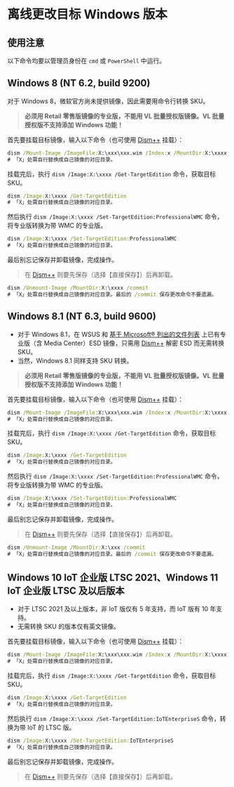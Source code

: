 # 离线更改目标 Windows 版本

## 使用注意
以下命令均要以管理员身份在 `cmd` 或 `PowerShell` 中运行。

## Windows 8 (NT 6.2, build 9200)

对于 Windows 8，微软官方尚未提供镜像，因此需要用命令行转换 SKU。
> **必须用 Retail 零售版镜像的专业版，不能用 VL 批量授权版镜像。VL 批量授权版不支持添加 Windows 功能！**

首先要挂载目标镜像，输入以下命令（也可使用 [Dism++](https://github.com/Chuyu-Team/Dism-Multi-Language) 挂载）：

``` cmd
dism /Mount-Image /ImageFile:X:\xxx\xxx.wim /Index:x /MountDir:X:\xxxx
# 「X」处需自行替换成自己镜像的对应目录。
```

挂载完后，执行 `dism /Image:X:\xxxx /Get-TargetEdition` 命令，获取目标 SKU。

``` cmd
dism /Image:X:\xxxx /Get-TargetEdition
# 「X」处需自行替换成自己镜像的对应目录。
```

然后执行 `dism /Image:X:\xxxx /Set-TargetEdition:ProfessionalWMC` 命令，将专业版转换为带 WMC 的专业版。

``` cmd
dism /Image:X:\xxxx /Set-TargetEdition:ProfessionalWMC
# 「X」处需自行替换成自己镜像的对应目录。
```

最后别忘记保存并卸载镜像，完成操作。
> 在 [Dism++](https://github.com/Chuyu-Team/Dism-Multi-Language) 则要先保存（选择【直接保存】）后再卸载。

``` cmd
dism /Unmount-Image /MountDir:X:\xxxx /commit
# 「X」处需自行替换成自己镜像的对应目录。最后的 /commit 保存更改命令不要遗漏。
```

## Windows 8.1 (NT 6.3, build 9600)

- 对于 Windows 8.1，在 WSUS 和 [基于 Microsoft® 列出的文件列表](https://files.rg-adguard.net/language/138dda8e-bacd-0d47-cc74-af23f9f489a0) 上已有专业版（含 Media Center）ESD 镜像，只需用 [Dism++](https://github.com/Chuyu-Team/Dism-Multi-Language) 解密 ESD 而无需转换 SKU。
- 当然，Windows 8.1 同样支持 SKU 转换。

> **必须用 Retail 零售版镜像的专业版，不能用 VL 批量授权版镜像。VL 批量授权版不支持添加 Windows 功能！**

首先要挂载目标镜像，输入以下命令（也可使用 [Dism++](https://github.com/Chuyu-Team/Dism-Multi-Language) 挂载）：

``` cmd
dism /Mount-Image /ImageFile:X:\xxx\xxx.wim /Index:x /MountDir:X:\xxxx
# 「X」处需自行替换成自己镜像的对应目录。
```

挂载完后，执行 `dism /Image:X:\xxxx /Get-TargetEdition` 命令，获取目标 SKU。

``` cmd
dism /Image:X:\xxxx /Get-TargetEdition
# 「X」处需自行替换成自己镜像的对应目录。
```

然后执行 `dism /Image:X:\xxxx /Set-TargetEdition:ProfessionalWMC` 命令，将专业版转换为带 WMC 的专业版。

``` cmd
dism /Image:X:\xxxx /Set-TargetEdition:ProfessionalWMC
# 「X」处需自行替换成自己镜像的对应目录。
```

最后别忘记保存并卸载镜像，完成操作。
> 在 [Dism++](https://github.com/Chuyu-Team/Dism-Multi-Language) 则要先保存（选择【直接保存】）后再卸载。

``` cmd
dism /Unmount-Image /MountDir:X:\xxx /commit
# 「X」处需自行替换成自己镜像的对应目录。最后的 /commit 保存更改命令不要遗漏。
```

## Windows 10 IoT 企业版 LTSC 2021、Windows 11 IoT 企业版 LTSC 及以后版本

- 对于 LTSC 2021 及以上版本，非 IoT 版仅有 5 年支持，而 IoT 版有 10 年支持。
- 无需转换 SKU 的版本仅有英文镜像。

首先要挂载目标镜像，输入以下命令（也可使用 [Dism++](https://github.com/Chuyu-Team/Dism-Multi-Language) 挂载）：

``` cmd
dism /Mount-Image /ImageFile:X:\xxx\xxx.wim /Index:x /MountDir:X:\xxxx
# 「X」处需自行替换成自己镜像的对应目录。
```

挂载完后，执行 `dism /Image:X:\xxxx /Get-TargetEdition` 命令，获取目标 SKU。

``` cmd
dism /Image:X:\xxxx /Get-TargetEdition
# 「X」处需自行替换成自己镜像的对应目录。
```

然后执行 `dism /Image:X:\xxxx /Set-TargetEdition:IoTEnterpriseS` 命令，转换为带 IoT 的 LTSC 版。

``` cmd
dism /Image:X:\xxxx /Set-TargetEdition:IoTEnterpriseS
# 「X」处需自行替换成自己镜像的对应目录。
```

最后别忘记保存并卸载镜像，完成操作。
> 在 [Dism++](https://github.com/Chuyu-Team/Dism-Multi-Language) 则要先保存（选择【直接保存】）后再卸载。
